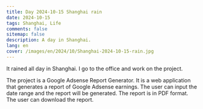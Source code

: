 ```yaml
---
title: Day 2024-10-15 Shanghai rain
date: 2024-10-15
tags: Shanghai, Life
comments: false
sitemap: false
description: A day in Shanghai.
lang: en
cover: /images/en/2024/10/Shanghai-2024-10-15-rain.jpg
---
```


It rained all day in Shanghai. I go to the office and work on the project. 

The project is a Google Adsense Report Generator. It is a web application that generates a report of Google Adsense earnings. The user can input the date range and the report will be generated. The report is in PDF format. The user can download the report.

